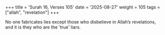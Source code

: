 +++
title = 'Surah 16, Verses 105'
date = '2025-08-27'
weight = 105
tags = ["allah", "revelation"]
+++

No one fabricates lies except those who disbelieve in Allah’s revelations, and it is they who are the ˹true˺ liars.